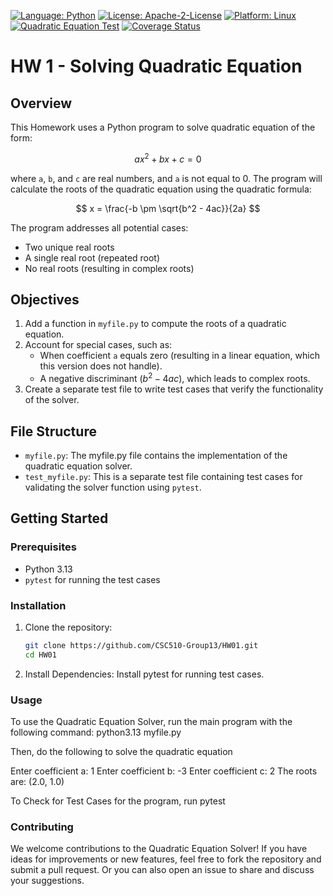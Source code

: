 [![Language: Python](https://img.shields.io/badge/Language-Python-blue.svg)](https://www.python.org/)
[![License: Apache-2-License](https://img.shields.io/badge/Licence-Apache--2--Licence-green.svg)](https://www.apache.org/licenses/LICENSE-2.0)
[![Platform: Linux](https://img.shields.io/badge/Platform-Linux-yellow.svg)](https://www.linux.org/)
[![Quadratic Equation Test](https://github.com/CSC510-Group13/HW01/actions/workflows/test.yml/badge.svg)](https://github.com/CSC510-Group13/HW01/actions/workflows/test.yml)
[![Coverage Status](https://coveralls.io/repos/github/CSC510-Group13/HW01/badge.svg?branch=main)](https://coveralls.io/github/CSC510-Group13/HW01?branch=main)




# HW 1 - Solving Quadratic Equation

## Overview
This Homework uses a Python program to solve quadratic equation of the form:

$$ ax^2 + bx + c = 0 $$

where `a`, `b`, and `c` are real numbers, and `a` is not equal to 0. The program will calculate the roots of the quadratic equation using the quadratic formula:

$$ x = \frac{-b \pm \sqrt{b^2 - 4ac}}{2a} $$

The program addresses all potential cases:  
- Two unique real roots  
- A single real root (repeated root)  
- No real roots (resulting in complex roots)

## Objectives

1. Add a function in `myfile.py` to compute the roots of a quadratic equation.  
2. Account for special cases, such as:  
   - When coefficient `a` equals zero (resulting in a linear equation, which this version does not handle).  
   - A negative discriminant ($b^2 - 4ac$), which leads to complex roots.  
3. Create a separate test file to write test cases that verify the functionality of the solver.
   
## File Structure

- `myfile.py`: The myfile.py file contains the implementation of the quadratic equation solver.
- `test_myfile.py`: This is a separate test file containing test cases for validating the solver function using `pytest`.

## Getting Started

### Prerequisites

- Python 3.13
- `pytest` for running the test cases

### Installation

1. Clone the repository:
   ```bash
   git clone https://github.com/CSC510-Group13/HW01.git
   cd HW01
2. Install Dependencies: Install pytest for running test cases.

### Usage
To use the Quadratic Equation Solver, run the main program with the following command:
python3.13 myfile.py

Then, do the following to solve the quadratic equation

Enter coefficient a: 1
Enter coefficient b: -3
Enter coefficient c: 2
The roots are: (2.0, 1.0)

To Check for Test Cases for the program, run pytest

### Contributing
We welcome contributions to the Quadratic Equation Solver! If you have ideas for improvements or new features, feel free to fork the repository and submit a pull request. Or you can also open an issue to share and discuss your suggestions.

